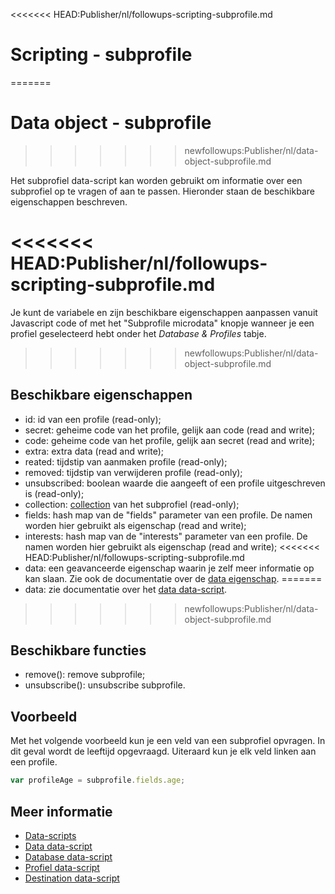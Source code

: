 <<<<<<< HEAD:Publisher/nl/followups-scripting-subprofile.md
# Scripting - subprofile
=======
# Data object - subprofile
>>>>>>> newfollowups:Publisher/nl/data-object-subprofile.md

Het subprofiel data-script kan worden gebruikt om 
informatie over een subprofiel op te vragen of aan 
te passen. Hieronder staan de beschikbare eigenschappen
beschreven. 

<<<<<<< HEAD:Publisher/nl/followups-scripting-subprofile.md
=======
Je kunt de variabele en zijn beschikbare eigenschappen aanpassen vanuit 
Javascript code of met het "Subprofile microdata" knopje wanneer je een profiel 
geselecteerd hebt onder het *Database & Profiles* tabje.

>>>>>>> newfollowups:Publisher/nl/data-object-subprofile.md
## Beschikbare eigenschappen

* id:				id van een profile (read-only);
* secret: 			geheime code van het profile, gelijk aan code (read and write);
* code: 			geheime code van het profile, gelijk aan secret (read and write);
* extra: 			extra data (read and write);
* reated: 			tijdstip van aanmaken profile (read-only);
* removed: 			tijdstip van verwijderen profile (read-only);
* unsubscribed: 	boolean waarde die aangeeft of een profile uitgeschreven is (read-only);
* collection: 		[collection](./data-object-collection) van het subprofiel (read-only);
* fields: 			hash map van de "fields" parameter van een profile. De namen worden hier gebruikt als eigenschap (read and write);
* interests: 		hash map van de "interests" parameter van een profile. De namen worden hier gebruikt als eigenschap (read and write);
<<<<<<< HEAD:Publisher/nl/followups-scripting-subprofile.md
* data:				een geavanceerde eigenschap waarin je zelf meer informatie op kan slaan. 
Zie ook de documentatie over de [data eigenschap](./followups-scripting-data).
=======
* data:				zie documentatie over het [data data-script](./data-object-data).
>>>>>>> newfollowups:Publisher/nl/data-object-subprofile.md

## Beschikbare functies

* remove(): 		remove subprofile;
* unsubscribe(): 	unsubscribe subprofile.

## Voorbeeld

Met het volgende voorbeeld kun je een veld van een subprofiel 
opvragen. In dit geval wordt de leeftijd opgevraagd. Uiteraard
kun je elk veld linken aan een profile.


```javascript
var profileAge = subprofile.fields.age;
```

## Meer informatie

* [Data-scripts](./data-object)
* [Data data-script](./data-object-data)
* [Database data-script](./data-object-database)
* [Profiel data-script](./data-object-profile)
* [Destination data-script](./data-object-destination)
